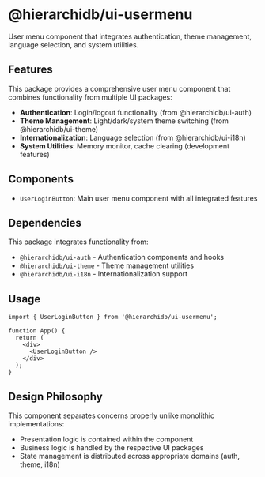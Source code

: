 # @hierarchidb/ui-usermenu

User menu component that integrates authentication, theme management, language selection, and system utilities.

## Features

This package provides a comprehensive user menu component that combines functionality from multiple UI packages:

- **Authentication**: Login/logout functionality (from @hierarchidb/ui-auth)
- **Theme Management**: Light/dark/system theme switching (from @hierarchidb/ui-theme)  
- **Internationalization**: Language selection (from @hierarchidb/ui-i18n)
- **System Utilities**: Memory monitor, cache clearing (development features)

## Components

- `UserLoginButton`: Main user menu component with all integrated features

## Dependencies

This package integrates functionality from:
- `@hierarchidb/ui-auth` - Authentication components and hooks
- `@hierarchidb/ui-theme` - Theme management utilities  
- `@hierarchidb/ui-i18n` - Internationalization support

## Usage

```tsx
import { UserLoginButton } from '@hierarchidb/ui-usermenu';

function App() {
  return (
    <div>
      <UserLoginButton />
    </div>
  );
}
```

## Design Philosophy

This component separates concerns properly unlike monolithic implementations:
- Presentation logic is contained within the component
- Business logic is handled by the respective UI packages
- State management is distributed across appropriate domains (auth, theme, i18n)